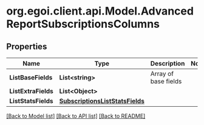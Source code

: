 
# org.egoi.client.api.Model.AdvancedReportSubscriptionsColumns

## Properties

Name | Type | Description | Notes
------------ | ------------- | ------------- | -------------
**ListBaseFields** | **List&lt;string&gt;** | Array of base fields | 
**ListExtraFields** | **List&lt;Object&gt;** |  | 
**ListStatsFields** | [**SubscriptionsListStatsFields**](SubscriptionsListStatsFields.md) |  | 

[[Back to Model list]](../README.md#documentation-for-models)
[[Back to API list]](../README.md#documentation-for-api-endpoints)
[[Back to README]](../README.md)

